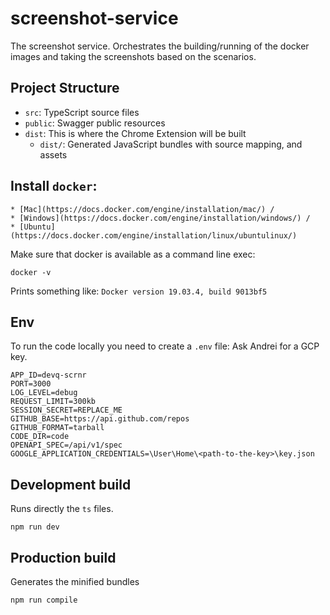 # screenshot-service
The screenshot service. Orchestrates the building/running of the docker images and taking the screenshots based on the scenarios.

## Project Structure
- `src`: TypeScript source files
- `public`: Swagger public resources
- `dist`: This is where the Chrome Extension will be built
  - `dist/`: Generated JavaScript bundles with source mapping, and assets

## Install `docker`:

    * [Mac](https://docs.docker.com/engine/installation/mac/) /
    * [Windows](https://docs.docker.com/engine/installation/windows/) /
    * [Ubuntu](https://docs.docker.com/engine/installation/linux/ubuntulinux/)

Make sure that docker is available as a command line exec:

`docker -v`

Prints something like: `Docker version 19.03.4, build 9013bf5`

## Env
To run the code locally you need to create a `.env` file:
Ask Andrei for a GCP key.

```
APP_ID=devq-scrnr
PORT=3000
LOG_LEVEL=debug
REQUEST_LIMIT=300kb
SESSION_SECRET=REPLACE_ME
GITHUB_BASE=https://api.github.com/repos
GITHUB_FORMAT=tarball
CODE_DIR=code
OPENAPI_SPEC=/api/v1/spec
GOOGLE_APPLICATION_CREDENTIALS=\User\Home\<path-to-the-key>\key.json
```

## Development build
Runs directly the `ts` files. 
```
npm run dev
```

## Production build
Generates the minified bundles
```
npm run compile
```
